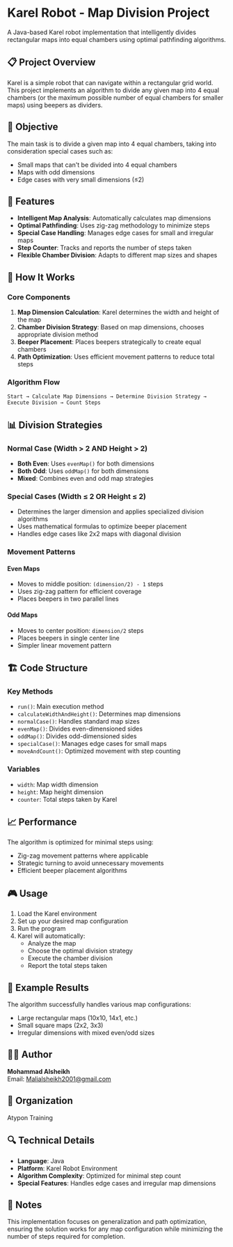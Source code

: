 # Karel Robot - Map Division Project

A Java-based Karel robot implementation that intelligently divides rectangular maps into equal chambers using optimal pathfinding algorithms.

## 📋 Project Overview

Karel is a simple robot that can navigate within a rectangular grid world. This project implements an algorithm to divide any given map into 4 equal chambers (or the maximum possible number of equal chambers for smaller maps) using beepers as dividers.

## 🎯 Objective

The main task is to divide a given map into 4 equal chambers, taking into consideration special cases such as:
- Small maps that can't be divided into 4 equal chambers
- Maps with odd dimensions
- Edge cases with very small dimensions (≤2)

## 🔧 Features

- **Intelligent Map Analysis**: Automatically calculates map dimensions
- **Optimal Pathfinding**: Uses zig-zag methodology to minimize steps
- **Special Case Handling**: Manages edge cases for small and irregular maps
- **Step Counter**: Tracks and reports the number of steps taken
- **Flexible Chamber Division**: Adapts to different map sizes and shapes

## 🚀 How It Works

### Core Components

1. **Map Dimension Calculation**: Karel determines the width and height of the map
2. **Chamber Division Strategy**: Based on map dimensions, chooses appropriate division method
3. **Beeper Placement**: Places beepers strategically to create equal chambers
4. **Path Optimization**: Uses efficient movement patterns to reduce total steps

### Algorithm Flow

```
Start → Calculate Map Dimensions → Determine Division Strategy → Execute Division → Count Steps
```

## 📊 Division Strategies

### Normal Case (Width > 2 AND Height > 2)
- **Both Even**: Uses `evenMap()` for both dimensions
- **Both Odd**: Uses `oddMap()` for both dimensions  
- **Mixed**: Combines even and odd map strategies

### Special Cases (Width ≤ 2 OR Height ≤ 2)
- Determines the larger dimension and applies specialized division algorithms
- Uses mathematical formulas to optimize beeper placement
- Handles edge cases like 2x2 maps with diagonal division

### Movement Patterns

#### Even Maps
- Moves to middle position: `(dimension/2) - 1` steps
- Uses zig-zag pattern for efficient coverage
- Places beepers in two parallel lines

#### Odd Maps  
- Moves to center position: `dimension/2` steps
- Places beepers in single center line
- Simpler linear movement pattern

## 🏗️ Code Structure

### Key Methods

- `run()`: Main execution method
- `calculateWidthAndHeight()`: Determines map dimensions
- `normalCase()`: Handles standard map sizes
- `evenMap()`: Divides even-dimensioned sides
- `oddMap()`: Divides odd-dimensioned sides
- `specialCase()`: Manages edge cases for small maps
- `moveAndCount()`: Optimized movement with step counting

### Variables

- `width`: Map width dimension
- `height`: Map height dimension  
- `counter`: Total steps taken by Karel

## 📈 Performance

The algorithm is optimized for minimal steps using:
- Zig-zag movement patterns where applicable
- Strategic turning to avoid unnecessary movements
- Efficient beeper placement algorithms

## 🎮 Usage

1. Load the Karel environment
2. Set up your desired map configuration
3. Run the program
4. Karel will automatically:
   - Analyze the map
   - Choose the optimal division strategy
   - Execute the chamber division
   - Report the total steps taken

## 📸 Example Results

The algorithm successfully handles various map configurations:
- Large rectangular maps (10x10, 14x1, etc.)
- Small square maps (2x2, 3x3)
- Irregular dimensions with mixed even/odd sizes

## 👨‍💻 Author

**Mohammad Alsheikh**  
Email: Malialsheikh2001@gmail.com

## 🏢 Organization

Atypon Training

## 🔍 Technical Details

- **Language**: Java
- **Platform**: Karel Robot Environment
- **Algorithm Complexity**: Optimized for minimal step count
- **Special Features**: Handles edge cases and irregular map dimensions

## 📝 Notes

This implementation focuses on generalization and path optimization, ensuring the solution works for any map configuration while minimizing the number of steps required for completion.
